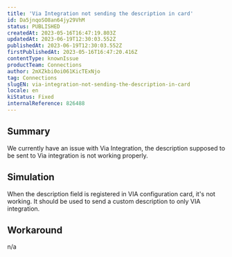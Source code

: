 ```yaml
---
title: 'Via Integration not sending the description in card'
id: Da5jnqoSO8an64jy29VhM
status: PUBLISHED
createdAt: 2023-05-16T16:47:19.803Z
updatedAt: 2023-06-19T12:30:03.552Z
publishedAt: 2023-06-19T12:30:03.552Z
firstPublishedAt: 2023-05-16T16:47:20.416Z
contentType: knownIssue
productTeam: Connections
author: 2mXZkbi0oi061KicTExNjo
tag: Connections
slugEN: via-integration-not-sending-the-description-in-card
locale: en
kiStatus: Fixed
internalReference: 826488
---
```


## Summary



We currently have an issue with Via Integration, the description supposed to be sent to Via integration is not working properly.


##

## Simulation



When the description field is registered in VIA configuration card, it's not working. It should be used to send a custom description to only VIA integration.


##

## Workaround


n/a





